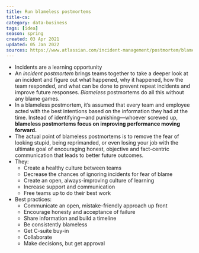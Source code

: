 ```yaml
---
title: Run blameless postmortems
title-cs: 
category: data-business
tags: [idea]
season: spring
created: 03 Apr 2021
updated: 05 Jan 2022
sources: https://www.atlassian.com/incident-management/postmortem/blameless
---
```


- Incidents are a learning opportunity
- An *incident postmortem* brings teams together to take a deeper look at an incident and figure out what happened, why it happened, how the team responded, and what can be done to prevent repeat incidents and improve future responses. *Blameless* postmortems do all this without any blame games. 
- In a blameless postmortem, it’s assumed that every team and employee acted with the best intentions based on the information they had at the time. Instead of identifying—and punishing—whoever screwed up, **blameless postmortems focus on improving performance moving forward.**
- The actual point of blameless postmortems is to remove the fear of looking stupid, being reprimanded, or even losing your job with the ultimate goal of encouraging honest, objective and fact-centric communication that leads to better future outcomes.
- They:
	- Create a healthy culture between teams
	- Decrease the chances of ignoring incidents for fear of blame
	- Create an open, always-improving culture of learning
	- Increase support and communication
	- Free teams up to do their best work
- Best practices:
	- Communicate an open, mistake-friendly approach up front
	- Encourage honesty and acceptance of failure
	- Share information and build a timeline
	- Be consistently blameless
	- Get C-suite buy-in
	- Collaborate
	- Make decisions, but get approval
